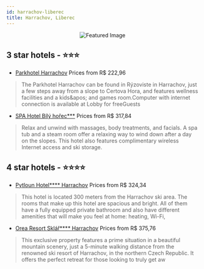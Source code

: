 ```yaml
---
id: harrachov-liberec
title: Harrachov, Liberec
---
```


<center><img src="https://i.travelapi.com/hotels/29000000/28920000/28917400/28917397/163c1fc7_z.jpg" alt="Featured Image" /></center>


##  3 star hotels - ⭐️⭐️⭐️

-    [Parkhotel Harrachov](https://us.hurb.com/hotels/harrachov/parkhotel-harrachov-JNP-JP237131?cmp=18055) Prices from R$ 222,96
   > The Parkhotel Harrachov can be found in Rýzoviste in Harrachov, just a few steps away from a slope to Certova Hora, and features wellness facilities and a kids&amp;apos; and games room.Computer with internet connection is available at Lobby for freeGuests
-    [SPA Hotel Bílý hořec***](https://us.hurb.com/hotels/harrachov/spa-hotel-bily-horec-JNP-JP02195J?cmp=18055) Prices from R$ 317,84
   > Relax and unwind with massages, body treatments, and facials. A spa tub and a steam room offer a relaxing way to wind down after a day on the slopes. This hotel also features complimentary wireless Internet access and ski storage.

##  4 star hotels - ⭐️⭐️⭐️⭐️

-    [Pytloun Hotel**** Harrachov](https://us.hurb.com/hotels/harrachov/pytloun-hotel-harrachov-JNP-JP952492?cmp=18055) Prices from R$ 324,34
   > This hotel is located 300 meters from the Harrachov ski area.
The rooms that make up this hotel are spacious and bright. All of them have a fully equipped private bathroom and also have different amenities that will make you feel at home: heating, Wi-Fi, 
-    [Orea Resort Sklář**** Harrachov](https://us.hurb.com/hotels/harrachov/orea-resort-sklar-harrachov-JNP-JP164479?cmp=18055) Prices from R$ 375,76
   > This exclusive property features a prime situation in a beautiful mountain scenery, just a 5-minute walking distance from the renowned ski resort of Harrachov, in the northern Czech Republic. It offers the perfect retreat for those looking to truly get aw

